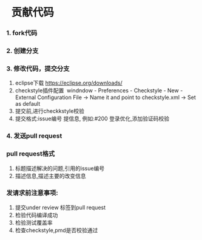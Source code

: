 #   贡献代码
### 1. fork代码
### 2. 创建分支
### 3. 修改代码，提交分支
1. eclipse下载 https://eclipse.org/downloads/
2. checkstyle插件配置  windndow - Preferences - Checkstyle - New - External Configuration File -> Name it and point to checkstyle.xml -> Set as default
3. 提交前,进行checkkstyle校验
4. 提交格式:issue编号 提信息, 例如:#200 登录优化,添加验证码校验
  
### 4. 发送pull request
  
### pull request格式
1. 标题描述解决的问题,引用的issue编号
2. 描述信息,描述主要的改变信息

### 发请求前注意事项:
1. 提交under review 标签到pull request
2. 检验代码编译成功
3. 检验测试覆盖率
4. 检查checkstyle,pmd是否校验通过
   
    

